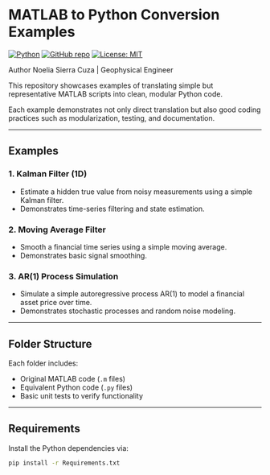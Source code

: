 # MATLAB to Python Conversion Examples

[![Python](https://img.shields.io/badge/Python-3.8%2B-blue.svg)](https://www.python.org/)
[![GitHub repo](https://img.shields.io/badge/GitHub-Repo-blue)](https://github.com/EdgarHS290621/examples-matlab-to-python)
[![License: MIT](https://img.shields.io/badge/License-MIT-yellow.svg)](https://opensource.org/licenses/MIT)


Author
Noelia Sierra Cuza | Geophysical Engineer

This repository showcases examples of translating simple but representative MATLAB scripts into clean, modular Python code.

Each example demonstrates not only direct translation but also good coding practices such as modularization, testing, and documentation.

---

## Examples

### 1. Kalman Filter (1D)
- Estimate a hidden true value from noisy measurements using a simple Kalman filter.
- Demonstrates time-series filtering and state estimation.

### 2. Moving Average Filter
- Smooth a financial time series using a simple moving average.
- Demonstrates basic signal smoothing.

### 3. AR(1) Process Simulation
- Simulate a simple autoregressive process AR(1) to model a financial asset price over time.
- Demonstrates stochastic processes and random noise modeling.

---

## Folder Structure

Each folder includes:
- Original MATLAB code (`.m` files)
- Equivalent Python code (`.py` files)
- Basic unit tests to verify functionality

---

## Requirements

Install the Python dependencies via:

```bash
pip install -r Requirements.txt

